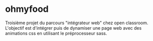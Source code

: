 # ohmyfood
Troisième projet du parcours "intégrateur web" chez open classroom.
L'objectif est d'intégrer puis de dynamiser une page web avec des animations css en utilisant le préprocesseur sass.
